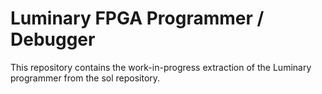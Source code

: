 
# Luminary FPGA Programmer / Debugger

This repository contains the work-in-progress extraction of the Luminary programmer from the sol repository.
